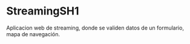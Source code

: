 # StreamingSH1
Aplicacion web de streaming, donde se validen datos de un formulario, mapa de navegación.

